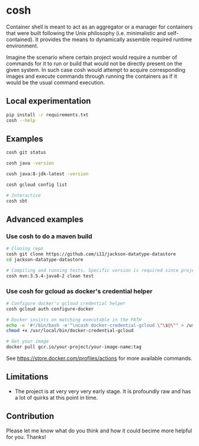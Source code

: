 # cosh

Container shell is meant to act as an aggregator or a manager for containers that were built
following the Unix philosophy (i.e. minimalistic and self-contained).
It provides the means to dynamically assemble required runtime environment.

Imagine the scenario where certain project would require a number of commands for it to run
or build that would not be directly present on the given system.
In such case cosh would attempt to acquire corresponding images and execute commands
through running the containers as if it would be the usual command execution. 

## Local experimentation
```sh
pip install -r requirements.txt
cosh --help
```

## Examples

```bash
cosh git status
```

```bash
cosh java -version
```

```bash
cosh java:8-jdk-latest -version
```

```bash
cosh gcloud config list
```

```bash
# Interactive
cosh sbt
```

## Advanced examples

### Use cosh to do a maven build
```bash
# Cloning repo
cosh git clone https://github.com/i11/jackson-datatype-datastore
cd jackson-datatype-datastore

# Compiling and running tests. Specific version is required since project depends on java8
cosh mvn:3.5.4-java8-2 clean test
```

### Use cosh for gcloud as docker's credential helper
```bash
# Configure docker's gcloud credential helper
cosh gcloud auth configure-docker

# Docker insists on matching executable in the PATH
echo -e '#!/bin/bash -e'"\ncosh docker-credential-gcloud \"\$@\"" > /usr/local/bin/docker-credential-gcloud
chmod +x /usr/local/bin/docker-credential-gcloud

# Get your image
docker pull gcr.io/your-project/your-image-name:tag
```

See https://store.docker.com/profiles/actions for more available commands.

## Limitations

* The project is at very very very early stage. It is profoundly raw and has a lot of quirks at this point in time.

## Contribution

Please let me know what do you think and how it could becime more helpful for you. Thanks!
